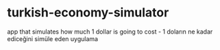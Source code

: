 # turkish-economy-simulator
 app that simulates how much 1 dollar is going to cost - 1 doların ne kadar ediceğini simüle eden uygulama
